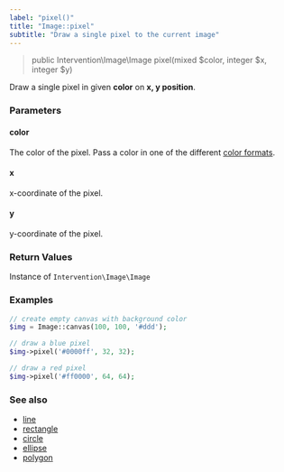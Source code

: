 ```yaml
---
label: "pixel()"
title: "Image::pixel"
subtitle: "Draw a single pixel to the current image"
---
```


> public Intervention\Image\Image pixel(mixed $color, integer $x, integer $y)

Draw a single pixel in given **color** on **x, y position**.

### Parameters

#### color
The color of the pixel. Pass a color in one of the different [color formats](/v2/introduction/formats).

#### x
x-coordinate of the pixel.

#### y
y-coordinate of the pixel.

### Return Values
Instance of `Intervention\Image\Image`

### Examples

```php
// create empty canvas with background color
$img = Image::canvas(100, 100, '#ddd');

// draw a blue pixel
$img->pixel('#0000ff', 32, 32);

// draw a red pixel
$img->pixel('#ff0000', 64, 64);
```

### See also

- [line](/v2/api/line)
- [rectangle](/v2/api/rectangle)
- [circle](/v2/api/circle)
- [ellipse](/v2/api/ellipse)
- [polygon](/v2/api/polygon)
